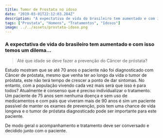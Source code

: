 ```yaml
---
title: Tumor de Prostata no idoso
date: "2019-03-01T22:12:03.284Z"
description: "A expectativa de vida do brasileiro tem aumentado e com isso temos um dilema..."
tags: ["Prostata", "Homens", "Tratamentos", "Idosos"]
image: ../../assets/prostata-idoso.png
---
```


### A expectativa de vida do brasileiro tem aumentado e com isso temos um dilema...

> Até que idade se deve fazer a prevenção do Câncer de próstata?

Estudo mostram que se até 70 anos o paciente não foi diagnosticado com Câncer de próstata, mesmo que venha ter ao longo da vida o tumor de próstata, este não terá tempo de crescer a ponto de dar sintomas. No entanto, com a população vivendo cada vez mais será que isso é para todos? Atualmente é consenso que é preciso individualizar o tratamento. Um paciente de 75 anos sem nenhuma doença e sem uso de medicamentos e com pais que viveram mais de 90 anos é sim um
paciente passível de manter os exames de prevenção, pois tem uma chance de vida longeva e o
tumor de próstata diagnosticado pode ser importante para este paciente.

De modo geral o acompanhamento e tratamento deve ser conversado e decidido junto com o
paciente.
